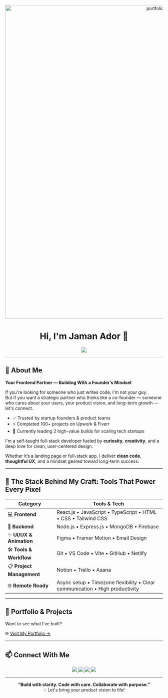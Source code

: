 <p align="center">
  <img src="https://i.ibb.co/cchkkDFP/Jaman-Ador-frontend-engineer.png" height="1000px" alt="portfolio mockup">
</p>

<h1 align="center">Hi, I'm Jaman Ador 👋</h1>

<p align="center">
  <img src="https://readme-typing-svg.herokuapp.com?font=Fira+Code&duration=3000&pause=1000&color=00BFFF&center=true&vCenter=true&width=435&lines=Your+Frontend+Partner;React+%7C+TypeScript+Developer;Pixel-Perfect+UI+Craftsman;Product-Focused+Engineer;Let's+Build+Something+Great!" />
</p>

---

## 💬 About Me

**Your Frontend Partner — Building With a Founder’s Mindset**

If you're looking for someone who just writes code, I'm not your guy.  
But if you want a strategic partner who thinks like a co-founder — someone who cares about your users, your product vision, and long-term growth — let's connect.

- ✅ Trusted by startup founders & product teams  
- ⚡ Completed 100+ projects on Upwork & Fiverr  
- 🚀 Currently leading 2 high-value builds for scaling tech startups  

I'm a self-taught full-stack developer fueled by **curiosity**, **creativity**, and a deep love for clean, user-centered design.

Whether it’s a landing page or full-stack app, I deliver **clean code**, **thoughtful UX**, and a mindset geared toward long-term success.

---

## 🧩 The Stack Behind My Craft: Tools That Power Every Pixel

| **Category**           | **Tools & Tech**                                                                 |
|------------------------|----------------------------------------------------------------------------------|
| 💻 **Frontend**         | React.js • JavaScript • TypeScript • HTML • CSS • Tailwind CSS                  |
| 🧠 **Backend**          | Node.js • Express.js • MongoDB • Firebase                                       |
| ✨ **UI/UX & Animation** | Figma • Framer Motion • Email Design                                            |
| 🛠️ **Tools & Workflow** | Git • VS Code • Vite • GitHub • Netlify                                         |
| 📋 **Project Management**| Notion • Trello • Asana                                                         |
| 🌐 **Remote Ready**      | Async setup • Timezone flexibility • Clear communication • High productivity   |

---

## 📌 Portfolio & Projects

Want to see what I’ve built?

🌐 [Visit My Portfolio →](https://jamanador.web.app/)

---

## 📫 Connect With Me

<p align="center">
  <a href="https://www.linkedin.com/in/jamanador/" target="_blank">
    <img src="https://img.shields.io/badge/-LinkedIn-0077B5?style=for-the-badge&logo=linkedin&logoColor=white" />
  </a>
  <a href="https://x.com/jaman_ador" target="_blank">
    <img src="https://img.shields.io/badge/-X_(Twitter)-000000?style=for-the-badge&logo=twitter&logoColor=white" />
  </a>
  <a href="mailto:hellojamanador@gmail.com" target="_blank">
    <img src="https://img.shields.io/badge/-Email-EA4335?style=for-the-badge&logo=gmail&logoColor=white" />
  </a>
  <a href="https://jamanador.web.app/" target="_blank">
    <img src="https://img.shields.io/badge/-Portfolio-24292e?style=for-the-badge&logo=vercel&logoColor=white" />
  </a>
</p>

---

<p align="center">
  <strong>“Build with clarity. Code with care. Collaborate with purpose.”</strong>  
  <br/>
  💡 Let's bring your product vision to life!
</p>
